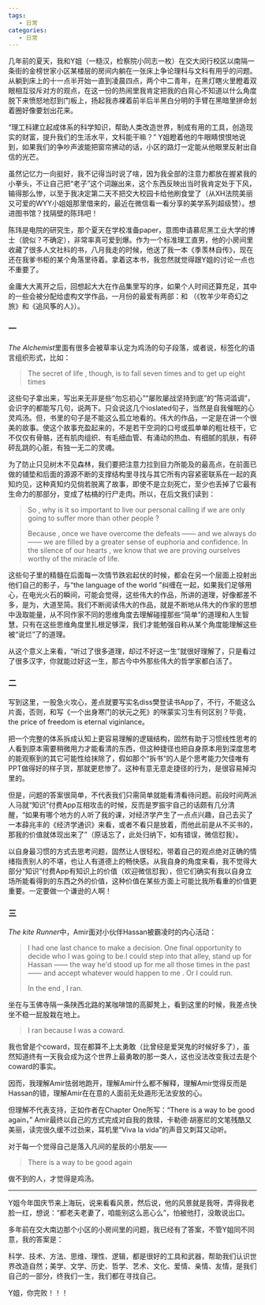 ```yaml
---
tags:
   - 日常
categories:
   - 日常
---
```



几年前的夏天，我和Y姐（一糙汉，检察院小同志一枚）在交大闵行校区以南隔一条街的金榜世家小区某楼层的房间内躺在一张床上争论理科与文科有用乎的问题。从躺到床上的十一点半开始一直到凌晨四点，两个中二青年，在黑灯瞎火里瞪着双眼相互驳斥对方的观点，在这一份的热闹里我肯定把我的白背心不知道以什么角度脱下来愤怒地怼到门板上，扬起我赤裸着前半后半黑白分明的手臂在黑暗里拼命划着圈好像要划出花来。

“理工科建立起成体系的科学知识，帮助人类改造世界，制成有用的工具，创造现实的财富，提升我们的生活水平，文科能干嘛？” Y姐瞪着他的牛眼睛恨恨地说到，如果我们的争吵声波能把窗帘拂动的话，小区的路灯一定能从他眼里反射出自信的光芒。

虽然记忆力一向挺好，我不记得当时说了啥，因为我全部的注意力都放在握紧我的小拳头，不让自己把“老子”这个词蹦出来，这个东西反映出当时我肯定处于下风，输得那么惨，以至于我决定第二天不把交大校园卡给他刷食堂了（从XH法院美丽又可爱的WYY小姐姐那里借来的，最近在微信看一看分享的美学系列超级赞）。想进图书馆？找隔壁的陈玮吧！

陈玮是电院的研究生，那个夏天在学校准备paper，意图申请慕尼黑工业大学的博士（貌似？不确定），非常率真可爱到爆。作为一个标准理工直男，他的小房间里收藏了很多人文社科的书，八月我走的时候，他送了我一本《季羡林自传》，现在还在我爹书柜的某个角落里待着。拿着这本书，我忽然就觉得跟Y姐的讨论一点也不重要了。

金庸大大离开之后，回想起大大在作品集里写的序，如果个人时间还算充足，其中的一些会被分配给虚构文学作品，一月份的最爱有两部：<The Alchemist>和<The kite Runner> （《牧羊少年奇幻之旅》和《追风筝的人》）。  


### 一


*The Alchemist*里面有很多会被草率认定为鸡汤的句子段落，或者说，标签化的语言组织形式，比如：

>The secret of life , though, is to fall seven times and to get up eight times

这些句子拿出来，写出来无非是些“勿忘初心”“屡败屡战坚持到底”的“陈词滥调”，会识字的都能写几句，说两下。只会说这几个ioslated句子，当然是自我催眠的心灵鸡汤。但，书里的句子是不能这么孤立地看的。伟大的作品，一定是在讲一个很美的故事。使这个故事充盈起来的，不是若干空洞的口号或孤单单的粗壮枝干，它不仅仅有骨骼，还有肌肉组织、有毛细血管、有涌动的热血、有细腻的肌肤，有砰砰乱跳的心脏，有独一无二的灵魂。  

为了防止只见树木不见森林，我们要把注意力拉到目力所能及的最高点，在前面已做的铺垫和后面的源源不断的支撑结构里寻找与其它所有内容紧密联系在一起的真知灼见，这种真知灼见倘若脱离了故事，即使不是立刻死亡，至少也丢掉了它最有生命力的那部分，变成了枯槁的行尸走肉。所以，在后文我们读到：

>So , why is it so important to live our personal calling if we are only going to suffer more than other people ?
>
>Because , once we have overcome the defeats —— and we always do —— we are filled by a greater sense of euphoria and confidence. In the silence of our hearts , we know that we are proving ourselves worthy of the miracle of life.

这些句子里的精髓在后面每一次情节跌宕起伏的时候，都会在另一个层面上投射出他们自己的影子，与“the language of the world ”纠缠在一起，如果我们足够用心，在电光火石的瞬间，可能会觉得，这些伟大的作品，所讲的道理，好像都差不多，是为，大道至简。我们不断阅读伟大的作品，就是不断地从伟大的作家的思想中汲取能量，从不同作家不同的思维角度去理解碰撞那些“简单”的道理和人生智慧，只有在这些思维角度里扎根足够深，我们才能勉强自称从某个角度能理解这些被“说烂”了的道理。

从这个意义上来看，“听过了很多道理，却过不好这一生”就很好理解了，只是看过了很多汉字，你就能过好这一生，那古今中外那些伟大的哲学家都白活了。      


### 二  

写到这里，一股急火攻心，差点就要写实名diss樊登读书App了，不行，不能这么片面，否则，和写《一个出身寒门的状元之死》的咪蒙实习生有何区别？毕竟，the price of  freedom is eternal viginlance。  

把一个完整的体系拆成认知上更容易理解的逻辑结构，固然有助于习惯线性思考的人看到原本需要稍微用力才能看清的东西，但这种捷径也把自身原本用到深度思考的能观察到的其它可能性给抹除了，假如那个“拆书“的人是个思考能力欠佳唯有PPT做得好的样子货，那就更悲惨了。这种有意无意走捷径的行为，是很容易掉沟里的。  

但是，问题的答案很简单，不代表我们只需简单就能看清看待问题。前段时间两派人马就“知识”付费App互相攻击的时候，反而是罗振宇自己的话颇有几分清醒，“如果有哪个地方的人听了我的课，对经济学产生了一点点兴趣，自己去买了一本薛兆丰的《经济学通识》来看，或者不看只是放着，而他此前是从不买书的，那我的价值就体现出来了”（原话忘了，此处归纳下，如有错误，微信怼我）。  

以自身最习惯的方式去思考问题，固然让人很轻松，带着自己的观点绝对正确的情绪指责别人的不堪，也让人有道德上的畅快感。从我自身的角度来看，我不觉得大部分“知识”付费App有知识上的价值（欢迎微信怼我），但它们确实有我以自身立场所能看得到的东西之外的价值，这种价值在某些方面上可能比我所看重的价值更重要。一定要做一个谦逊的人啊！  


### 三  

*The kite Runner*中，Amir面对小伙伴Hassan被霸凌时的内心活动：

>I had one last chance to make a decision. One final opportunity to decide who I was going to be.I could step into that alley, stand up for Hassan —— the way he'd stood up for me all those times in the past —— and accept whatever would happen to me . Or I could run.
>
>In the end , I ran.

坐在与玉佛寺隔一条陕西北路的某咖啡馆的高脚凳上，看到这里的时候，我差点快坐不稳一屁股栽在地上。

>I ran because I was a coward.  

我也曾是个coward，现在都算不上太勇敢（比曾经是爱哭鬼的时候好多了），虽然知道终有一天我会成为这个世界上最勇敢的那一类人，这也没法改变我过去是个coward的事实。  

因而，我理解Amir怯弱地跑开，理解Amir什么都不解释，理解Amir觉得反而是Hassan的错，理解Amir在在意的人面前无处遁形无法安放的心。  

但理解不代表支持，正如作者在Chapter One所写：“There is a way to be good again，” Amir最终以自己的方式完成对自我的救赎，卡勒德·胡塞尼的文笔残酷又美丽，读完很久缓不过劲来，耳机里“Viva la vida”的声音又刺耳又动听。  

对于每一个觉得自己是落入凡间的星辰的小朋友——

>There is a way to be good again

做不到的人，才觉得是鸡汤。  




---

Y姐今年国庆节来上海玩，说来看看风景，然后说，他的风景就是我呀，弄得我老脸一红，想说：“都老夫老妻了，咱能别这么恶心么”，怕被他打，没敢说出口。

多年前在交大南边那个小区的小房间里的问题，我已经有了答案，不管Y姐同不同意，我的答案是：

科学、技术、方法、思维、理性、逻辑，都是很好的工具和武器，帮助我们认识世界改造自然；美学、文学、历史、哲学、艺术、文化、爱情、亲情、友情，是我们自己的一部分，终我们一生，我们都在寻找自己。

Y姐，你完败！！！
